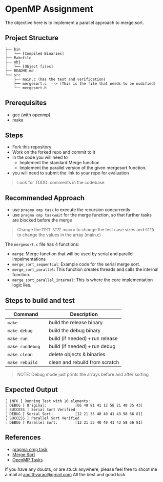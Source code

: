 # OpenMP Assignment

The objective here is to implement a parallel approach to merge sort.

## Project Structure
```.
├── bin
│   └── [Compiled Binaries]
├── Makefile
├── obj
│   └── [Object files]
├── README.md
└── src
    ├── main.c (has the test and verification)
    ├── mergesort.c  --> (This is the file that needs to be modified)
    └── mergesort.h
```
## Prerequisites
- gcc (with openmp)
- make
## Steps
- Fork this repository
- Work on the forked repo and commit to it
- In the code you will need to
    - Implement the standard Merge function
    - Implement the parallel version of the given mergesort function.
- you will need to submit the link to your repo for evaluation

> Look for TODO: comments in the codebase

## Recommended Approach
- use `pragma omp task` to execute the recursion concurrently
- use `pragma omp taskwait` for the merge function, so that further tasks are blocked before the merge
  
> Change the `TEST_SIZE` macro to change the test case sizes and `SEED` to change the values in the array (main.c)

The `mergesort.c` file has 4 functions:
- `merge`: Merge function that will be used by serial and parallel impelmentations
- `merge_sort_sequential`: Example code for the serial merge sort.
- `merge_sort_parallel`: This function creates threads and calls the internal function.
- `merge_sort_parallel_internal`: This is where the core implementation logic lies.

## Steps to build and test
| Command            | Description                     |
| ------------------ | ------------------------------- |
| `make`             | build the release binary        |
| `make debug`       | build the debug binary          |
| `make run`         | build (if needed) + run release |
| `make rundebug`    | build (if needed) + run debug   |
| `make clean`       | delete objects & binaries       |
| `make rebuild`     | clean and rebuild from scratch  |

> NOTE: Debug mode just prints the arrays before and after sorting



## Expected Output

```
[ INFO ] Running Test with 10 elements:
[ DEBUG ] Original:             [66 40 81 41 12 58 21 40 35 43]
[ SUCCESS ] Serial Sort Verified
[ DEBUG ] Serial Sort:          [12 21 35 40 40 41 43 58 66 81]
[ SUCCESS ] Parallel Sort Verified
[ DEBUG ] Parallel Sort:        [12 21 35 40 40 41 43 58 66 81]
```


## References
- [pragma omp task](https://www.ibm.com/docs/en/zos/2.4.0?topic=processing-pragma-omp-task)
- [Merge Sort](https://www.geeksforgeeks.org/dsa/merge-sort/)
- [OpenMP Tasks](https://hpc2n.github.io/Task-based-parallelism/branch/master/task-basics-1/#task-construct)

If you have any doubts, or are stuck anywhere, please feel free to shoot me a mail at aadithyarao@gmail.com
All the best and good luck
